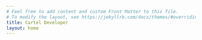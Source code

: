 ```yaml
---
# Feel free to add content and custom Front Matter to this file.
# To modify the layout, see https://jekyllrb.com/docs/themes/#overriding-theme-defaults
title: Cartel Developer
layout: home
---
```


